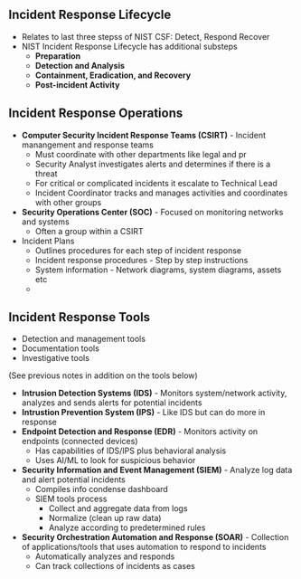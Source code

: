 ## Incident Response Lifecycle
* Relates to last three stepss of NIST CSF: Detect, Respond Recover
* NIST Incident Response Lifecycle has additional substeps
    * **Preparation**
    * **Detection and Analysis**
    * **Containment, Eradication, and Recovery**
    * **Post-incident Activity**
## Incident Response Operations
* **Computer Security Incident Response Teams (CSIRT)** - Incident manangement and response teams
    * Must coordinate with other departments like legal and pr
    * Security Analyst investigates alerts and determines if there is a threat
    * For critical or complicated incidents it escalate to Technical Lead
    * Incident Coordinator tracks and manages activities and coordinates with other groups
* **Security Operations Center (SOC)** - Focused on monitoring networks and systems 
    * Often a group within a CSIRT
* Incident Plans
    * Outlines procedures for each step of incident response
    * Incident response procedures - Step by step instructions
    * System information - Network diagrams, system diagrams, assets etc
    * 
## Incident Response Tools
* Detection and management tools
* Documentation tools
* Investigative tools

(See previous notes in addition on the tools below)
* **Intrusion Detection Systems (IDS)** - Monitors system/network activity, analyzes and sends alerts for potential incidents
* **Intrustion Prevention System (IPS)** - Like IDS but can do more in response
* **Endpoint Detection and Response (EDR)** - Monitors activity on endpoints (connected devices)
    * Has capabilities of IDS/IPS plus behavioral analysis
    * Uses AI/ML to look for suspicious behavior
* **Security Information and Event Management (SIEM)** - Analyze log data and alert potential incidents 
    * Compiles info condense dashboard
    * SIEM tools process
        * Collect and aggregate data from logs
        * Normalize (clean up raw data)
        * Analyze according to predetermined rules
* **Security Orchestration Automation and Response (SOAR)** - Collection of applications/tools that uses automation to respond to incidents
    * Automatically analyzes and responds
    * Can track collections of incidents as cases
